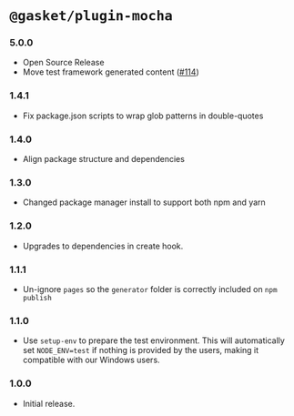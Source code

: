 # `@gasket/plugin-mocha`

### 5.0.0

- Open Source Release
- Move test framework generated content ([#114])

### 1.4.1

- Fix package.json scripts to wrap glob patterns in double-quotes

### 1.4.0

- Align package structure and dependencies

### 1.3.0

- Changed package manager install to support both npm and yarn

### 1.2.0

- Upgrades to dependencies in create hook.

### 1.1.1

- Un-ignore `pages` so the `generator` folder is correctly included on `npm publish`

### 1.1.0

- Use `setup-env` to prepare the test environment. This will automatically set
  `NODE_ENV=test` if nothing is provided by the users, making it compatible
  with our Windows users.

### 1.0.0

- Initial release.


[#114]: https://github.com/godaddy/gasket/pull/114

